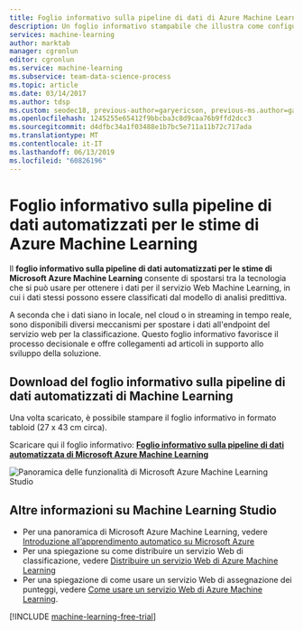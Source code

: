 ```yaml
---
title: Foglio informativo sulla pipeline di dati di Azure Machine Learning - Processo di data science per i team
description: Un foglio informativo stampabile che illustra come configurare una pipeline di dati automatizzati per il servizio web Azure Machine Learning, sia che i dati siano locali, in streaming, in Azure o in un servizio cloud di terze parti.
services: machine-learning
author: marktab
manager: cgronlun
editor: cgronlun
ms.service: machine-learning
ms.subservice: team-data-science-process
ms.topic: article
ms.date: 03/14/2017
ms.author: tdsp
ms.custom: seodec18, previous-author=garyericson, previous-ms.author=garye
ms.openlocfilehash: 1245255e65412f9bbcba3c8d9caa76b9ffd2dcc3
ms.sourcegitcommit: d4dfbc34a1f03488e1b7bc5e711a11b72c717ada
ms.translationtype: MT
ms.contentlocale: it-IT
ms.lasthandoff: 06/13/2019
ms.locfileid: "60826196"
---
```

# <a name="cheat-sheet-for-an-automated-data-pipeline-for-azure-machine-learning-predictions"></a>Foglio informativo sulla pipeline di dati automatizzati per le stime di Azure Machine Learning
Il **foglio informativo sulla pipeline di dati automatizzati per le stime di Microsoft Azure Machine Learning** consente di spostarsi tra la tecnologia che si può usare per ottenere i dati per il servizio Web Machine Learning, in cui  i dati stessi possono essere classificati dal modello di analisi predittiva.

A seconda che i dati siano in locale, nel cloud o in streaming in tempo reale, sono disponibili diversi meccanismi per spostare i dati all'endpoint del servizio web per la classificazione.
Questo foglio informativo favorisce il processo decisionale e offre collegamenti ad articoli in supporto allo sviluppo della soluzione.

## <a name="download-the-machine-learning-automated-data-pipeline-cheat-sheet"></a>Download del foglio informativo sulla pipeline di dati automatizzati di Machine Learning
Una volta scaricato, è possibile stampare il foglio informativo in formato tabloid (27 x 43 cm circa).

Scaricare qui il foglio informativo: **[Foglio informativo sulla pipeline di dati automatizzata di Microsoft Azure Machine Learning](https://download.microsoft.com/download/C/C/7/CC726F8B-2E6F-4C20-9B6F-AFBEE8253023/microsoft-machine-learning-operationalization-cheat-sheet_v1.pdf)**

![Panoramica delle funzionalità di Microsoft Azure Machine Learning Studio][op-cheat-sheet]

[op-cheat-sheet]: ./media/automated-data-pipeline-cheat-sheet/machine-learning-automated-data-pipeline-cheat-sheet_v1.1.png


## <a name="more-help-with-machine-learning-studio"></a>Altre informazioni su Machine Learning Studio
* Per una panoramica di Microsoft Azure Machine Learning, vedere [Introduzione all’apprendimento automatico su Microsoft Azure](../studio/what-is-machine-learning.md)
* Per una spiegazione su come distribuire un servizio Web di classificazione, vedere [Distribuire un servizio Web di Azure Machine Learning](../studio/publish-a-machine-learning-web-service.md)
* Per una spiegazione di come usare un servizio Web di assegnazione dei punteggi, vedere [Come usare un servizio Web di Azure Machine Learning](../studio/consume-web-services.md).

[!INCLUDE [machine-learning-free-trial](../../../includes/machine-learning-free-trial.md)]

